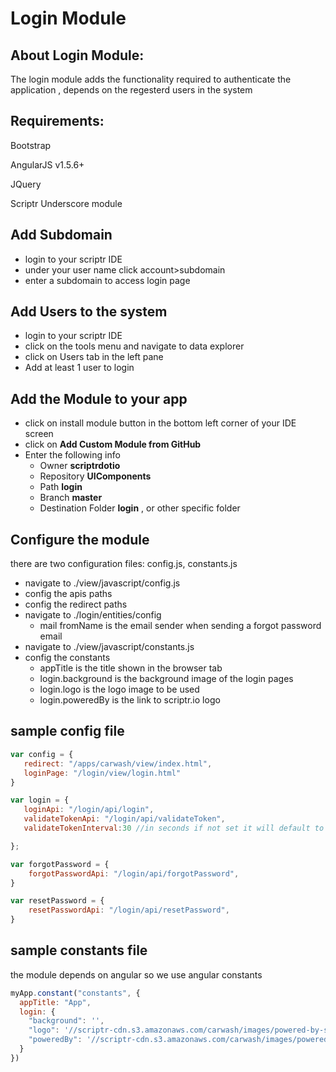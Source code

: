 # Login Module

## About Login Module: 
  The login module adds the functionality required to authenticate the application , depends on the regesterd users in the system
## Requirements:
  Bootstrap
  
  AngularJS v1.5.6+
  
  JQuery
  
  Scriptr Underscore module
## Add Subdomain
  - login to your scriptr IDE
  - under your user name click account>subdomain
  - enter a subdomain to access login page 
## Add Users to the system
  - login to your scriptr IDE
  - click on the tools menu and navigate to data explorer
  - click on Users tab in the left pane
  - Add at least 1 user to login
## Add the Module to your app
  - click on install module button in the bottom left corner of your IDE screen
  - click on  **Add Custom Module from GitHub**
  - Enter the following info
    - Owner **scriptrdotio**
    - Repository **UIComponents**
    - Path **login**
    - Branch **master**
    - Destination Folder **login** , or other specific folder
## Configure the module
  there are two configuration files: config.js, constants.js
  - navigate to ./view/javascript/config.js
  - config the apis paths 
  - config the redirect paths 
  - navigate to ./login/entities/config
  	- mail fromName is the email sender when sending a forgot password email
  - navigate to ./view/javascript/constants.js
  - config the constants
    - appTitle is the title shown in the browser tab
    - login.background is the background image of the login pages
    - login.logo is the logo image to be used
    - login.poweredBy is the link to scriptr.io logo 
## sample config file
```javascript
var config = {
   redirect: "/apps/carwash/view/index.html",
   loginPage: "/login/view/login.html"
}

var login = {
   loginApi: "/login/api/login",
   validateTokenApi: "/login/api/validateToken",
   validateTokenInterval:30 //in seconds if not set it will default to 30. Sets the interval over which we will call validateTokenApi to check if the token is still valid. This is needed for static pages who don't pass by providers httpClient & wsClient.

};

var forgotPassword = {
    forgotPasswordApi: "/login/api/forgotPassword",
}

var resetPassword = {
    resetPasswordApi: "/login/api/resetPassword",
}


```

## sample constants file
the module depends on angular so we use angular constants

```javascript
myApp.constant("constants", {
  appTitle: "App",
  login: {
    "background": '', 
    "logo": '//scriptr-cdn.s3.amazonaws.com/carwash/images/powered-by-scriptr.png',
    "poweredBy": '//scriptr-cdn.s3.amazonaws.com/carwash/images/powered-by-scriptr.png'
  }
})
```
